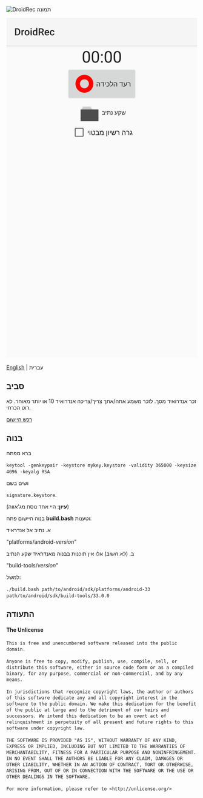 ![DroidRec תמונה](https://raw.githubusercontent.com/yakovlevegor/DroidRec/main/app_icon_big.png "תמונה מיישום")

![DroidRec צילם](metadata/he/images/phoneScreenshots/1.jpg "צילם מיישום")

[English](https://github.com/yakovlevegor/DroidRec/blob/main/README.md) | עברית

## סביב
זכר אנדרואיד מסך.
לזכר משמע אתה/אתך צריך/צריכה אנדרואיד 10 או יותר מאוחר. לא רוט הכרחי.

[רכש היישום](https://github.com/yakovlevegor/DroidRec/releases)

## בנוה
ברא מפתח

`keytool -genkeypair -keystore mykey.keystore -validity 365000 -keysize 4096 -keyalg RSA`

ושים בשם

`signature.keystore`.

(**עיון**: היי אחד נוסח מג'אווה)

בנוה היישום פתח **build.bash** וטענות:

א. נתיב אל אנדראיד

"platforms/android-*version*"

ב. (*לא חשוב*) אלו אין תוכנות בבנוה מאנדראיד שקע הנתיב

"build-tools/*version*"

למשל:

`./build.bash path/to/android/sdk/platforms/android-33 path/to/android/sdk/build-tools/33.0.0`

## התעודה

#### The Unlicense
```
This is free and unencumbered software released into the public domain.

Anyone is free to copy, modify, publish, use, compile, sell, or
distribute this software, either in source code form or as a compiled
binary, for any purpose, commercial or non-commercial, and by any
means.

In jurisdictions that recognize copyright laws, the author or authors
of this software dedicate any and all copyright interest in the
software to the public domain. We make this dedication for the benefit
of the public at large and to the detriment of our heirs and
successors. We intend this dedication to be an overt act of
relinquishment in perpetuity of all present and future rights to this
software under copyright law.

THE SOFTWARE IS PROVIDED "AS IS", WITHOUT WARRANTY OF ANY KIND,
EXPRESS OR IMPLIED, INCLUDING BUT NOT LIMITED TO THE WARRANTIES OF
MERCHANTABILITY, FITNESS FOR A PARTICULAR PURPOSE AND NONINFRINGEMENT.
IN NO EVENT SHALL THE AUTHORS BE LIABLE FOR ANY CLAIM, DAMAGES OR
OTHER LIABILITY, WHETHER IN AN ACTION OF CONTRACT, TORT OR OTHERWISE,
ARISING FROM, OUT OF OR IN CONNECTION WITH THE SOFTWARE OR THE USE OR
OTHER DEALINGS IN THE SOFTWARE.

For more information, please refer to <http://unlicense.org/>
```
